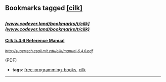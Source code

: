 ## Bookmarks tagged [[cilk]](https://www.codever.land/search?q=[cilk])

_<sup><sup>[www.codever.land/bookmarks/t/cilk](www.codever.land/bookmarks/t/cilk)</sup></sup>_
---
#### [Cilk 5.4.6 Reference Manual](http://supertech.csail.mit.edu/cilk/manual-5.4.6.pdf)
_<sup>http://supertech.csail.mit.edu/cilk/manual-5.4.6.pdf</sup>_

(PDF)
* **tags**: [free-programming-books](../tagged/free-programming-books.md), [cilk](../tagged/cilk.md)
---
